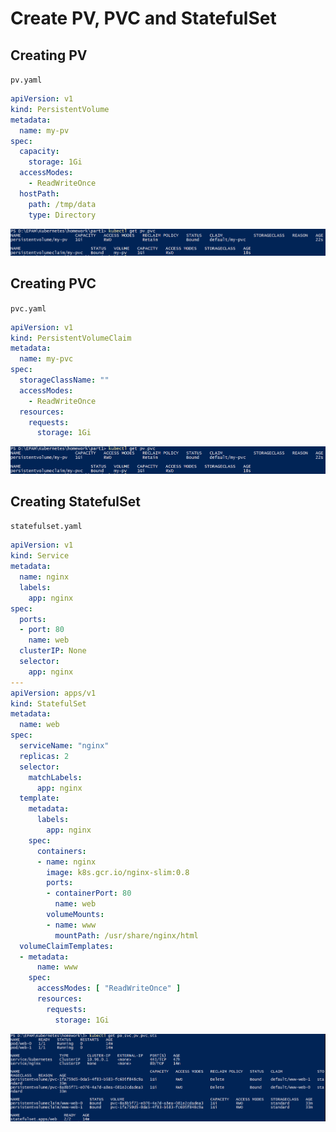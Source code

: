 # Create PV, PVC and StatefulSet
## Creating PV

`pv.yaml`
```yaml
apiVersion: v1
kind: PersistentVolume
metadata:
  name: my-pv
spec:
  capacity:
    storage: 1Gi
  accessModes:
    - ReadWriteOnce
  hostPath:
    path: /tmp/data
    type: Directory
```

![alt text](https://github.com/borodinvv/devops-school-k8s/raw/master/3/pv_pvc.png)

## Creating PVC
`pvc.yaml`
```yaml
apiVersion: v1
kind: PersistentVolumeClaim
metadata:
  name: my-pvc
spec:
  storageClassName: ""
  accessModes:
    - ReadWriteOnce
  resources:
    requests:
      storage: 1Gi
```
![alt text](https://github.com/borodinvv/devops-school-k8s/raw/master/3/pv_pvc.png)

## Creating StatefulSet
`statefulset.yaml`
```yaml
apiVersion: v1
kind: Service
metadata:
  name: nginx
  labels:
    app: nginx
spec:
  ports:
  - port: 80
    name: web
  clusterIP: None
  selector:
    app: nginx
---
apiVersion: apps/v1
kind: StatefulSet
metadata:
  name: web
spec:
  serviceName: "nginx"
  replicas: 2
  selector:
    matchLabels:
      app: nginx
  template:
    metadata:
      labels:
        app: nginx
    spec:
      containers:
      - name: nginx
        image: k8s.gcr.io/nginx-slim:0.8
        ports:
        - containerPort: 80
          name: web
        volumeMounts:
        - name: www
          mountPath: /usr/share/nginx/html
  volumeClaimTemplates:
  - metadata:
      name: www
    spec:
      accessModes: [ "ReadWriteOnce" ]
      resources:
        requests:
          storage: 1Gi
```
![alt text](https://github.com/borodinvv/devops-school-k8s/raw/master/3/statefulset.png)